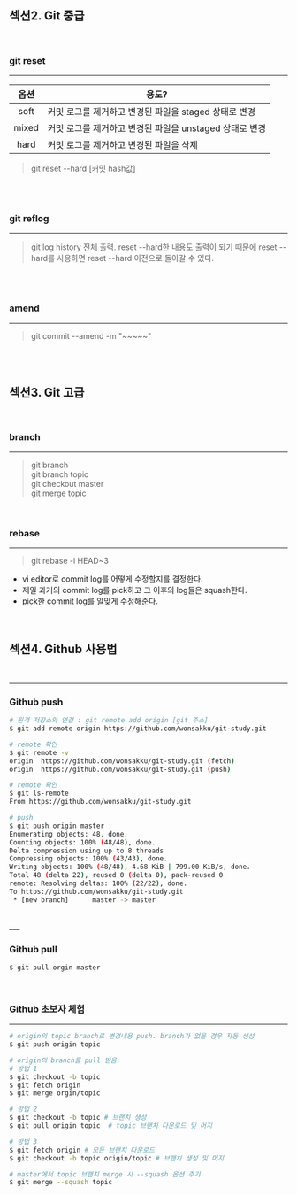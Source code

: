 ## 섹션2. Git 중급  

<br>

### git reset 

___

|옵션|용도?|
|:--:|--|
|soft|커밋 로그를 제거하고 변경된 파일을 staged 상태로 변경|
|mixed|커밋 로그를 제거하고 변경된 파일을 unstaged 상태로 변경|
|hard|커밋 로그를 제거하고 변경된 파일을 삭제|

> git reset --hard [커밋 hash값]

<br><br>

### git reflog  

___

> git log history 전체 출력. reset --hard한 내용도 출력이 되기 때문에 reset --hard를 사용하면 reset --hard 이전으로 돌아갈 수 있다.  

<br><br>

### amend  

___

> git commit --amend -m "~~~~~"

<br><br>

## 섹션3. Git 고급  

<br>  

### branch  

___

> git branch  
> git branch topic  
> git checkout master  
> git merge topic


<br>  


### rebase  

___  

> git rebase -i HEAD~3  

- vi editor로 commit log를 어떻게 수정할지를 결정한다.  
- 제일 과거의 commit log를 pick하고 그 이후의 log들은 squash한다.  
- pick한 commit log를 알맞게 수정해준다.  

<br>

## 섹션4. Github 사용법  

<br>

___

### Github push  

```bash
# 원격 저장소와 연결 : git remote add origin [git 주소]
$ git add remote origin https://github.com/wonsakku/git-study.git  

# remote 확인  
$ git remote -v
origin  https://github.com/wonsakku/git-study.git (fetch)
origin  https://github.com/wonsakku/git-study.git (push)

# remote 확인  
$ git ls-remote
From https://github.com/wonsakku/git-study.git

# push  
$ git push origin master
Enumerating objects: 48, done.
Counting objects: 100% (48/48), done.
Delta compression using up to 8 threads
Compressing objects: 100% (43/43), done.
Writing objects: 100% (48/48), 4.68 KiB | 799.00 KiB/s, done.
Total 48 (delta 22), reused 0 (delta 0), pack-reused 0
remote: Resolving deltas: 100% (22/22), done.
To https://github.com/wonsakku/git-study.git
 * [new branch]      master -> master

```  

<br>
___

### Github pull  

```bash 
$ git pull orgin master
```

<br> 


### Github 초보자 체험

___  

```sh
# origin의 topic branch로 변경내용 push. branch가 없을 경우 자동 생성
$ git push origin topic

# origin의 branch를 pull 받음.
# 방법 1
$ git checkout -b topic
$ git fetch origin
$ git merge orgin/topic  

# 방법 2
$ git checkout -b topic # 브랜치 생성
$ git pull origin topic  # topic 브랜치 다운로드 및 머지

# 방법 3
$ git fetch origin # 모든 브랜치 다운로드
$ git checkout -b topic origin/topic # 브랜치 생성 및 머지

# master에서 topic 브랜치 merge 시 --squash 옵션 주기 
$ git merge --squash topic

```




